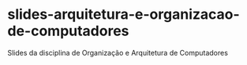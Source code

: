 # slides-arquitetura-e-organizacao-de-computadores
Slides da disciplina de Organização e Arquitetura de Computadores
